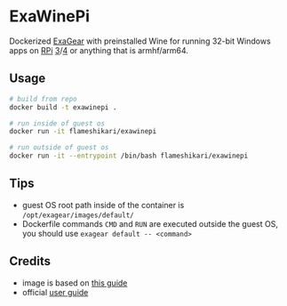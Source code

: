 # **ExaWinePi**
Dockerized [ExaGear](http://elbrus-technologies.com) with preinstalled Wine for running 32-bit Windows apps on [RPi](https://www.raspberrypi.org) [3](https://www.raspberrypi.com/products/raspberry-pi-3-model-b-plus)/[4](https://www.raspberrypi.com/products/raspberry-pi-4-model-b) or anything that is armhf/arm64.

## Usage
```bash
# build from repo
docker build -t exawinepi .

# run inside of guest os
docker run -it flameshikari/exawinepi

# run outside of guest os
docker run -it --entrypoint /bin/bash flameshikari/exawinepi
```

## Tips
- guest OS root path inside of the container is `/opt/exagear/images/default/`
- Dockerfile commands `CMD` and `RUN` are executed outside the guest OS, you should use `exagear default -- <command>`


## Credits
- image is based on [this guide](https://insrt.uk/post/exagear-install)
- official [user guide](https://vdocuments.mx/embed/v1/eltechs-exagear-desktop-guide-12.html)
